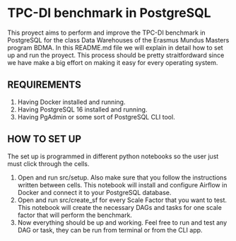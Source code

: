 # TPC-DI benchmark in PostgreSQL
This proyect aims to perform and improve the TPC-DI benchmark in PostgreSQL for the class Data Warehouses of the Erasmus Mundus Masters program BDMA. In this README.md file we will explain in detail how to set up and run the proyect. This process should be pretty straitfordward since we have make a big effort on making it easy for every operating system.

## REQUIREMENTS
 1. Having Docker installed and running.
 2. Having PostgreSQL 16 installed and running. 
 3. Having PgAdmin or some sort of PostgreSQL CLI tool.
 
## HOW TO SET UP
The set up is programmed in different python notebooks so the user just must click through the cells.
1. Open and run src/setup. Also make sure that you follow the instructions written between cells.  This notebook will install and configure Airflow in Docker and connect it to your PostgreSQL database. 
2. Open and run src/create_sf for every Scale Factor that you want to test. This notebook will create the necessary DAGs and tasks for one scale factor that will perform the benchmark.
3. Now everything should be up and working. Feel free to run and test any DAG or task, they can be run from terminal or from the CLI app.
